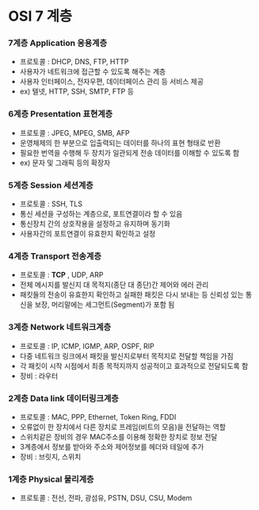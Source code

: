 # OSI 7 계층

### 7계층 Application 응용계층
- 프로토콜 : DHCP, DNS, FTP, HTTP
- 사용자가 네트워크에 접근할 수 있도록 해주는 계층
- 사용자 인터페이스, 전자우편, 데이터페이스 관리 등 서비스 제공
- ex) 텔넷, HTTP, SSH, SMTP, FTP 등

### 6계층 Presentation 표현계층
- 프로토콜 : JPEG, MPEG, SMB, AFP
- 운영체제의 한 부분으로 입출력되는 데이터를 하나의 표현 형태로 반환
- 필요한 번역을 수행해 두 장치가 일관되게 전송 데이터를 이해할 수 있도록 함
- ex) 문자 및 그래픽 등의 확장자

### 5계층 Session 세션계층
- 프로토콜 : SSH, TLS
- 통신 세션을 구성하는 계층으로, 포트연결이라 할 수 있음
- 통신장치 간의 상호작용을 설정하고 유지하며 동기화
- 사용자간의 포트연결이 유효한지 확인하고 설정

### 4계층 Transport 전송계층
- 프로토콜 : **TCP** , UDP, ARP
- 전체 메시지를 발신지 대 목적지(종단 대 종단)간 제어와 에러 관리
- 패킷들의 전송이 유효한지 확인하고 실패한 패킷은 다시 보내는 등 신뢰성 있는 통신을 보장, 머리말에는 세그먼트(Segment)가 포함 됨

### 3계층 Network 네트워크계층
- 프로토콜 : IP, ICMP, IGMP, ARP, OSPF, RIP
- 다중 네트워크 링크에서 패킷을 발신지로부터 목적지로 전달할 책임을 가짐
- 각 패킷이 시작 시점에서 최종 목적지까지 성공적이고 효과적으로 전달되도록 함
- 장비 : 라우터

### 2계층 Data link 데이터링크계층
- 프로토콜 : MAC, PPP, Ethernet, Token Ring, FDDI
- 오류없이 한 장치에서 다른 장치로 프레임(비트의 모음)을 전달하는 역할
- 스위치같은 장비의 경우 MAC주소를 이용해 정확한 장치로 정보 전달
- 3계층에서 정보를 받아와 주소와 제어정보를 헤더와 테일에 추가
- 장비 : 브릿지, 스위치

### 1계층 Physical 물리계층
- 프로토콜 : 전선, 전파, 광섬유, PSTN, DSU, CSU, Modem
